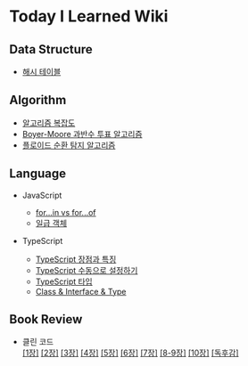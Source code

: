 # Today I Learned Wiki

## Data Structure

- [해시 테이블](https://github.com/dawwson/TIL/blob/main/data-structure/%ED%95%B4%EC%8B%9C%20%ED%85%8C%EC%9D%B4%EB%B8%94.md)

## Algorithm

- [알고리즘 복잡도](https://github.com/dawwson/TIL/blob/main/algorithm/%EC%95%8C%EA%B3%A0%EB%A6%AC%EC%A6%98%20%EB%B3%B5%EC%9E%A1%EB%8F%84.md)
- [Boyer-Moore 과반수 투표 알고리즘](https://github.com/dawwson/TIL/blob/main/algorithm/Boyer-Moore%20%EA%B3%BC%EB%B0%98%EC%88%98%20%ED%88%AC%ED%91%9C%20%EC%95%8C%EA%B3%A0%EB%A6%AC%EC%A6%98.md)
- [플로이드 순환 탐지 알고리즘](https://github.com/dawwson/TIL/blob/main/algorithm/%ED%94%8C%EB%A1%9C%EC%9D%B4%EB%93%9C%20%EC%88%9C%ED%99%98%20%ED%83%90%EC%A7%80%20%EC%95%8C%EA%B3%A0%EB%A6%AC%EC%A6%98.md)

## Language

- JavaScript

  - [for...in vs for...of](https://github.com/dawwson/TIL/blob/main/language/javascript/for...in%20vs%20for...of.md)
  - [일급 객체](https://github.com/dawwson/TIL/blob/main/language/javascript/%EC%9D%BC%EA%B8%89%20%EA%B0%9D%EC%B2%B4.md)

- TypeScript

  - [TypeScript 장점과 특징](https://github.com/dawwson/TIL/blob/main/language/typescript/%ED%83%80%EC%9E%85%EC%8A%A4%ED%81%AC%EB%A6%BD%ED%8A%B8%20%EC%9E%A5%EC%A0%90%EA%B3%BC%20%ED%8A%B9%EC%A7%95.md)
  - [TypeScript 수동으로 설정하기](https://github.com/dawwson/TIL/blob/main/language/typescript/TypeScript%20%EC%88%98%EB%8F%99%EC%9C%BC%EB%A1%9C%20%EC%84%A4%EC%A0%95%ED%95%98%EA%B8%B0.md)
  - [TypeScript 타입](https://github.com/dawwson/TIL/blob/main/language/typescript/TypeScript%20%ED%83%80%EC%9E%85.md)
  - [Class & Interface & Type](https://github.com/dawwson/TIL/blob/main/language/typescript/Class%20%26%20Interface%20%26%20Type.md)

## Book Review

- 클린 코드  
  [[1장]](https://github.com/dawwson/TIL/blob/main/book-review/clean-code/assignment-02.md) [[2장]](https://github.com/dawwson/TIL/blob/main/book-review/clean-code/assignment-03.md) [[3장]](https://github.com/dawwson/TIL/blob/main/book-review/clean-code/assignment-04.md) [[4장]](https://github.com/dawwson/TIL/blob/main/book-review/clean-code/assignment-05.md) [[5장]](https://github.com/dawwson/TIL/blob/main/book-review/clean-code/assignment-07.md) [[6장]](https://github.com/dawwson/TIL/blob/main/book-review/clean-code/assignment-08.md) [[7장]](https://github.com/dawwson/TIL/blob/main/book-review/clean-code/assignment-10.md) [[8-9장]](https://github.com/dawwson/TIL/blob/main/book-review/clean-code/assignment-11.md) [[10장]](https://github.com/dawwson/TIL/blob/main/book-review/clean-code/assignment-13.md) [[독후감]](https://github.com/dawwson/TIL/blob/main/book-review/clean-code/assignment-15.md)
